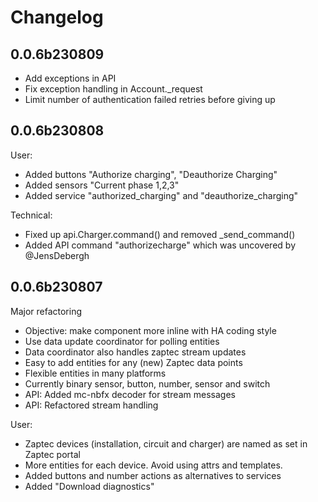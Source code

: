 # Changelog

## 0.0.6b230809

* Add exceptions in API
* Fix exception handling in Account._request
* Limit number of authentication failed retries before giving up

## 0.0.6b230808

User:
* Added buttons "Authorize charging", "Deauthorize Charging"
* Added sensors "Current phase 1,2,3"
* Added service "authorized_charging" and "deauthorize_charging"

Technical:
* Fixed up api.Charger.command() and removed _send_command()
* Added API command "authorizecharge" which was uncovered by @JensDebergh

## 0.0.6b230807

Major refactoring
* Objective: make component more inline with HA coding style
* Use data update coordinator for polling entities
* Data coordinator also handles zaptec stream updates
* Easy to add entities for any (new) Zaptec data points
* Flexible entities in many platforms
* Currently binary sensor, button, number, sensor and switch
* API: Added mc-nbfx decoder for stream messages
* API: Refactored stream handling
    
User:
* Zaptec devices (installation, circuit and charger) are named as set in Zaptec portal
* More entities for each device. Avoid using attrs and templates.
* Added buttons and number actions as alternatives to services
* Added "Download diagnostics"
